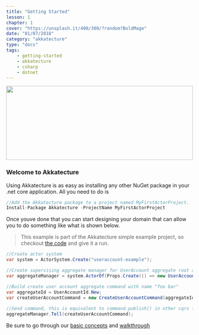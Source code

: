 ```yaml
---
title: "Getting Started"
lesson: 1
chapter: 1
cover: "https://unsplash.it/400/300/?random?BoldMage"
date: "01/07/2018"
category: "akkatecture"
type: "docs"
tags:
    - getting-started
    - akkatecture
    - csharp
    - dotnet
---
```


<img src="https://raw.githubusercontent.com/Lutando/Akkatecture/master/logo.svg?sanitize=true" width="100%" height="200">

### Welcome to Akkatecture

Using Akkatecture is as easy as installing any other NuGet package in your .net core application. All you need to do is

```csharp
//Add the Akkatecture package to a project named MyFirstActorProject.
Install-Package Akkatecture -ProjectName MyFirstActorProject
```

Once youve done that you can start designing your domain that can allow you to do something like what is shown below.

> This example is part of the Akkatecture simple example project, so checkout [the
code](https://github.com/Lutando/Akkatecture/blob/master/examples/Akkatecture.Examples.UserAccount.Application/Program.cs#L13) and give it a run.
```csharp
//Create actor system
var system = ActorSystem.Create("useraccount-example");

//Create supervising aggregate manager for UserAccount aggregate root actors
var aggregateManager = system.ActorOf(Props.Create(() => new UserAccountAggregateManager()));

//Build create user account aggregate command with name "foo bar"
var aggregateId = UserAccountId.New;
var createUserAccountCommand = new CreateUserAccountCommand(aggregateId, "foo bar");
            
//Send command, this is equivalent to command.publish() in other cqrs frameworks
aggregateManager.Tell(createUserAccountCommand);
```

Be sure to go through our [basic concepts](/docs/primitives) and [walkthrough](/docs/walkthrough-introduction)